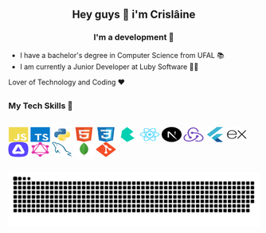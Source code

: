 <h2 align="center">Hey guys 👋 i'm Crislâine</h2>

<h3 align= "center">I'm a development 👾</h3>

* I have a bachelor's degree in Computer Science from UFAL 📚
* I am currently a Junior Developer at Luby Software 🐱‍💻


Lover of Technology and Coding ❤

##
<h3>My Tech Skills 🤖</h3>

<div style="display: inline_block"><br>
  <img align="center" alt="Cris-Js" height="30" width="40" src="https://raw.githubusercontent.com/devicons/devicon/master/icons/javascript/javascript-plain.svg">
  <img align="center" alt="Cris-Typescript" height="30" width="40" src="https://raw.githubusercontent.com/devicons/devicon/master/icons/typescript/typescript-original.svg">
  <img align="center" alt="Cris-Python" height="30" width="40" src="https://raw.githubusercontent.com/devicons/devicon/master/icons/python/python-original.svg">
  <img align="center" alt="Cris-HTML" height="30" width="40" src="https://raw.githubusercontent.com/devicons/devicon/master/icons/html5/html5-original.svg">
  <img align="center" alt="Cris-CSS" height="30" width="40" src="https://raw.githubusercontent.com/devicons/devicon/master/icons/css3/css3-original.svg">
  <img align="center" alt="Cris-Bulma" height="30" width="40" src="https://raw.githubusercontent.com/devicons/devicon/master/icons/bulma/bulma-plain.svg">
  <img align="center" alt="Cris-React" height="30" width="40" src="https://raw.githubusercontent.com/devicons/devicon/master/icons/react/react-original.svg">
   <img align="center" alt="Cris-Next" height="30" width="40" src="https://raw.githubusercontent.com/devicons/devicon/master/icons/nextjs/nextjs-original.svg">
  <img align="center" alt="Cris-Redux" height="30" width="40" src="https://raw.githubusercontent.com/devicons/devicon/master/icons/redux/redux-original.svg">
  <img align="center" alt="Cris-Flutter" height="30" width="40" src="https://raw.githubusercontent.com/devicons/devicon/master/icons/flutter/flutter-original.svg">
    <img align="center" alt="Cris-Express" height="30" width="40" src="https://raw.githubusercontent.com/devicons/devicon/master/icons/express/express-original.svg">
    <img align="center" alt="Cris-Adonisjs" height="30" width="40" src="https://raw.githubusercontent.com/devicons/devicon/master/icons/adonisjs/adonisjs-original.svg">
    <img align="center" alt="Cris-Graph" height="30" width="40" src="https://raw.githubusercontent.com/devicons/devicon/master/icons/graphql/graphql-plain.svg">
   <img align="center" alt="Cris-Sql" height="30" width="40" src="https://raw.githubusercontent.com/devicons/devicon/master/icons/mysql/mysql-original.svg">
   <img align="center" alt="Cris-Mongo" height="30" width="40" src="https://raw.githubusercontent.com/devicons/devicon/master/icons/mongodb/mongodb-original.svg">


   <img align="center" alt="Cris-Git" height="30" width="40" src="https://raw.githubusercontent.com/devicons/devicon/master/icons/git/git-original.svg">
</div>


    
 ##

   
 <div align="center">
  
![Snake animation](https://github.com/crislainesc/crislainesc/blob/output/github-snake.svg)

</div>


  
  
 
 
